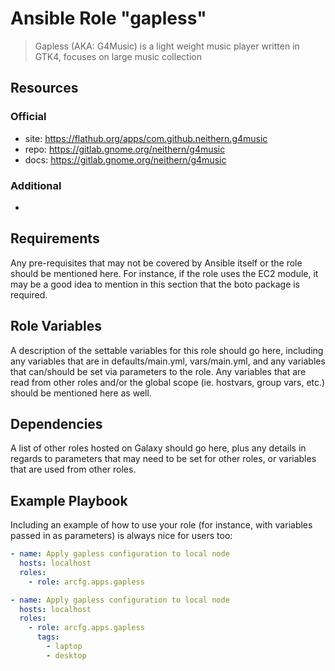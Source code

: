 # Ansible Role "gapless"

> Gapless (AKA: G4Music) is a light weight music player written in GTK4, focuses on large music collection

## Resources

### Official

- site: https://flathub.org/apps/com.github.neithern.g4music
- repo: https://gitlab.gnome.org/neithern/g4music
- docs: https://gitlab.gnome.org/neithern/g4music

### Additional

-

## Requirements

Any pre-requisites that may not be covered by Ansible itself or the role should be mentioned here. For instance, if the
role uses the EC2 module, it may be a good idea to mention in this section that the boto package is required.

## Role Variables

A description of the settable variables for this role should go here, including any variables that are in
defaults/main.yml, vars/main.yml, and any variables that can/should be set via parameters to the role. Any variables
that are read from other roles and/or the global scope (ie. hostvars, group vars, etc.) should be mentioned here as
well.

## Dependencies

A list of other roles hosted on Galaxy should go here, plus any details in regards to parameters that may need to be set
for other roles, or variables that are used from other roles.

## Example Playbook

Including an example of how to use your role (for instance, with variables passed in as parameters) is always nice for
users too:

```yaml
- name: Apply gapless configuration to local node
  hosts: localhost
  roles:
    - role: arcfg.apps.gapless
```

```yaml
- name: Apply gapless configuration to local node
  hosts: localhost
  roles:
    - role: arcfg.apps.gapless
      tags:
        - laptop
        - desktop
```
